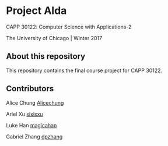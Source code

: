 # Project Alda

CAPP 30122: Computer Science with Applications-2

The University of Chicago | Winter 2017

## About this repository
This repository contains the final course project for CAPP 30122. 

## Contributors
Alice Chung [Alicechung](https://github.com/Alicechung)

Ariel Xu [sixisxu](https://github.com/sixisxu)

Luke Han [magicahan](https://github.com/magicahan)

Gabriel Zhang [dpzhang](https://github.com/dpzhang)
